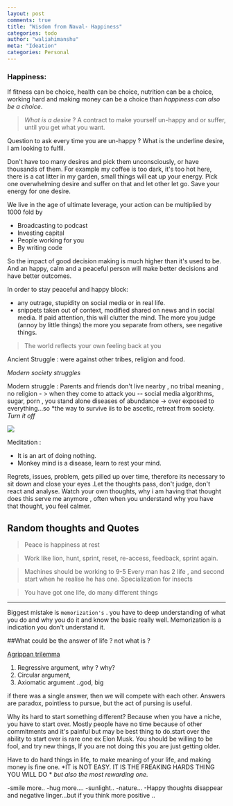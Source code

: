 ```yaml
---
layout: post
comments: true
title: "Wisdom from Naval- Happiness"
categories: todo
author: "waliahimanshu"
meta: "Ideation"
categories: Personal
---
```


### Happiness:
If fitness can be choice, health can be choice, nutrition can be a choice, working hard and making money can be a choice than _happiness can also be a choice_.

>*What is a desire* ?
A contract to make yourself un-happy and or suffer, until you get what you want.

Question to ask every time you are un-happy ? 
What is the underline desire, I am looking to fulfil.

Don't have too many desires and pick them unconsciously, or have thousands of them. For example my coffee is too dark, it's too hot here, there is a cat litter in my garden, small things will eat up your energy.
Pick one overwhelming desire and suffer on that and let other let go. Save your energy for one desire.

We live in the age of ultimate leverage, your action can be multiplied by 1000 fold by
- Broadcasting to podcast
- Investing capital 
- People working for you 
- By writing code

So the impact of good decision making is much higher than it's used to be. And an happy, calm and a peaceful person will make better decisions and have better outcomes.

In order to stay peaceful and happy block:
- any outrage, stupidity on social media or in real life. 
- snippets taken out of context, modified shared on news and in social media.
If paid attention, this will clutter the mind.
The more you judge (annoy by little things) the more you separate from others, see negative things.
  
>The world reflects your own feeling back at you 

Ancient Struggle :  were against other tribes, religion and food.

*Modern society struggles* 

Modern struggle :   Parents and friends don't live nearby , no tribal meaning , no religion  - > when they come to attack you -- social media algorithms, sugar, porn , you stand alone
diseases of abundance -> over exposed to everything...so *the way to survive iis to be ascetic, retreat from society. _Turn it off_ 


[![](http://img.youtube.com/vi/OqlfWDyS1Io/0.jpg)](http://www.youtube.com/watch?v=OqlfWDyS1Io "The Modern Struggle - Naval Ravikant")

Meditation :
- It is an art of doing nothing.
- Monkey mind is a disease, learn to rest your mind.

Regrets, issues, problem, gets pilled up over time, therefore its necessary to sit down and close your eyes .Let the thoughts pass, don't judge, don't react and analyse.
Watch your own thoughts, why i am having that thought does this serve me 
anymore , often when you understand why you have that thought,  you feel calmer.

## Random thoughts and Quotes
 >Peace is happiness at rest

 > Work like lion, hunt, sprint, reset, re-access, feedback, sprint again.

> Machines should be working to 9-5 
> Every man has 2 life , and second start when he realise he has one.
> Specialization for insects

> You have got one life, do many different things
-------------


Biggest mistake is `memorization's` . you have  to deep understanding of what you do and why you do it and know the basic really well. Memorization is a indication you don't understand it.


##What could be the answer of life ? not what is ? 

[Agrippan trilemma](https://en.wikipedia.org/wiki/M%C3%BCnchhausen_trilemma)

1)  Regressive argument,  why ?  why?   
2)  Circular argument, 
3)  Axiomatic argument ..god, big 

if there was a single answer, then we will compete with each other.
Answers are paradox, pointless to pursue, but the act of pursing is useful.


Why its hard to start something different? 
Because when you have a niche, you have to start over.
Mostly people have no time because of other commitments and it's painful 
but may be best thing to do.start over the ability to start over is rare one ex Elon Musk. 
You should be willing to be fool, and try new things, If you are not 
doing this you are just getting older.


Have to do hard things in life, to make meaning of your life, and 
making money is fine one.
*IT is NOT EASY. IT IS THE FREAKING HARDS THING YOU WILL  DO *
_but also the most rewarding one._


-smile more..
-hug more....
-sunlight..
-nature...
-Happy thoughts disappear and negative linger...but if you think  more positive ..
